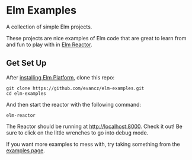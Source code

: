 # Elm Examples

A collection of simple Elm projects.

These projects are nice examples of Elm code that are great to learn from and
fun to play with in [Elm Reactor][reactor].

[reactor]: https://github.com/elm-lang/elm-reactor

## Get Set Up

After [installing Elm Platform](http://elm-lang.org/Install.elm), clone this
repo:

```shell
git clone https://github.com/evancz/elm-examples.git
cd elm-examples
```

And then start the reactor with the following command:

```shell
elm-reactor
```

The Reactor should be running at [http://localhost:8000][localhost].
Check it out! Be sure to click on the little wrenches to go into debug
mode.

[localhost]: http://localhost:8000

If you want more examples to mess with, try taking something from the
[examples page](http://elm-lang.org/Examples.elm).
